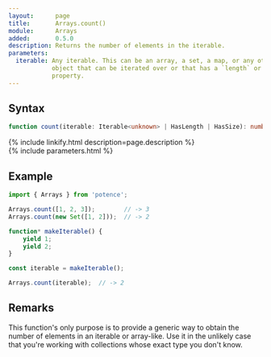 ```yaml
---
layout:      page
title:       Arrays.count()
module:      Arrays
added:       0.5.0
description: Returns the number of elements in the iterable.
parameters:
  iterable: Any iterable. This can be an array, a set, a map, or any other
            object that can be iterated over or that has a `length` or `size`
            property.
---
```

## Syntax

```ts
function count(iterable: Iterable<unknown> | HasLength | HasSize): number
```

<div class="description">{% include linkify.html description=page.description %}</div>
{% include parameters.html %}

## Example

```ts
import { Arrays } from 'potence';

Arrays.count([1, 2, 3]);        // -> 3
Arrays.count(new Set([1, 2]));  // -> 2

function* makeIterable() {
    yield 1;
    yield 2;
}

const iterable = makeIterable();

Arrays.count(iterable);  // -> 2
```

## Remarks

This function's only purpose is to provide a generic way to obtain the number
of elements in an iterable or array-like. Use it in the unlikely case that
you're working with collections whose exact type you don't know.

